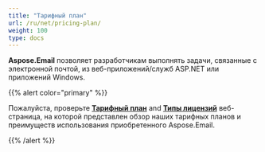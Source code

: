 ```yaml
---
title: "Тарифный план"
url: /ru/net/pricing-plan/
weight: 100
type: docs
---
```


**Aspose.Email** позволяет разработчикам выполнять задачи, связанные с электронной почтой, из веб-приложений/служб ASP.NET или приложений Windows.

{{% alert color="primary" %}}

Пожалуйста, проверьте [**Тарифный план**](https://purchase.aspose.com/pricing/email/net) and [**Типы лицензий**](https://purchase.aspose.com/policies/license-types) веб-страница, на которой представлен обзор наших тарифных планов и преимуществ использования приобретенного Aspose.Email.

{{% /alert %}} 